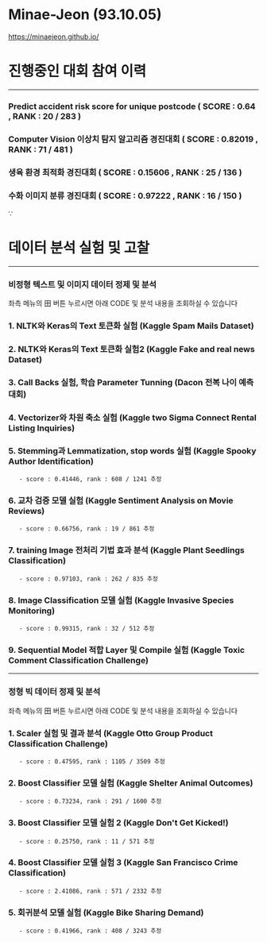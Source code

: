 # Minae-Jeon (93.10.05) #

https://minaejeon.github.io/

# 진행중인 대회 참여 이력

------------------------

###   Predict accident risk score for unique postcode ( SCORE : 0.64 , RANK : 20 / 283 )
  
###   Computer Vision 이상치 탐지 알고리즘 경진대회 ( SCORE : 0.82019 , RANK : 71 / 481 )
  
###   생육 환경 최적화 경진대회 ( SCORE : 0.15606 , RANK : 25 / 136 )

###   수화 이미지 분류 경진대회 ( SCORE : 0.97222 , RANK : 16 / 150 )
∵

# 데이터 분석 실험 및 고찰 

------------------

###  비정형 텍스트 및 이미지 데이터 정제 및 분석

좌측 메뉴의 田 버튼 누르시면 아래 CODE 및 분석 내용을 조회하실 수 있습니다
  
### 1. NLTK와 Keras의 Text 토큰화 실험 (Kaggle Spam Mails Dataset)
   
### 2. NLTK와 Keras의 Text 토큰화 실험2 (Kaggle Fake and real news Dataset)
   
### 3. Call Backs 실험, 학습 Parameter Tunning (Dacon 전복 나이 예측 대회)
   
### 4. Vectorizer와 차원 축소 실험 (Kaggle two Sigma Connect Rental Listing Inquiries)
   
### 5. Stemming과 Lemmatization, stop words 실험 (Kaggle Spooky Author Identification)

       - score : 0.41446, rank : 608 / 1241 추정
   
### 6. 교차 검증 모델 실험 (Kaggle Sentiment Analysis on Movie Reviews)                   

       - score : 0.66756, rank : 19 / 861 추정
   
### 7. training Image 전처리 기법 효과 분석 (Kaggle Plant Seedlings Classification)       

       - score : 0.97103, rank : 262 / 835 추정
   
### 8. Image Classification 모델 실험 (Kaggle Invasive Species Monitoring)                

       - score : 0.99315, rank : 32 / 512 추정
   
### 9.  Sequential Model 적합 Layer 및 Compile 실험 (Kaggle Toxic Comment Classification Challenge)

------------

###  정형 빅 데이터 정제 및 분석

좌측 메뉴의 田 버튼 누르시면 아래 CODE 및 분석 내용을 조회하실 수 있습니다

### 1. Scaler 실험 및 결과 분석 (Kaggle Otto Group Product Classification Challenge)     

       - score : 0.47595, rank : 1105 / 3509 추정
   
### 2. Boost Classifier 모델 실험 (Kaggle Shelter Animal Outcomes)                       

       - score : 0.73234, rank : 291 / 1600 추정
   
### 3. Boost Classifier 모델 실험 2 (Kaggle Don't Get Kicked!)                           

       - score : 0.25750, rank : 11 / 571 추정
   
### 4. Boost Classifier 모델 실험 3 (Kaggle San Francisco Crime Classification)          

       - score : 2.41086, rank : 571 / 2332 추정
   
### 5. 회귀분석 모델 실험 (Kaggle Bike Sharing Demand)                                  

       - score : 0.41966, rank : 408 / 3243 추정
